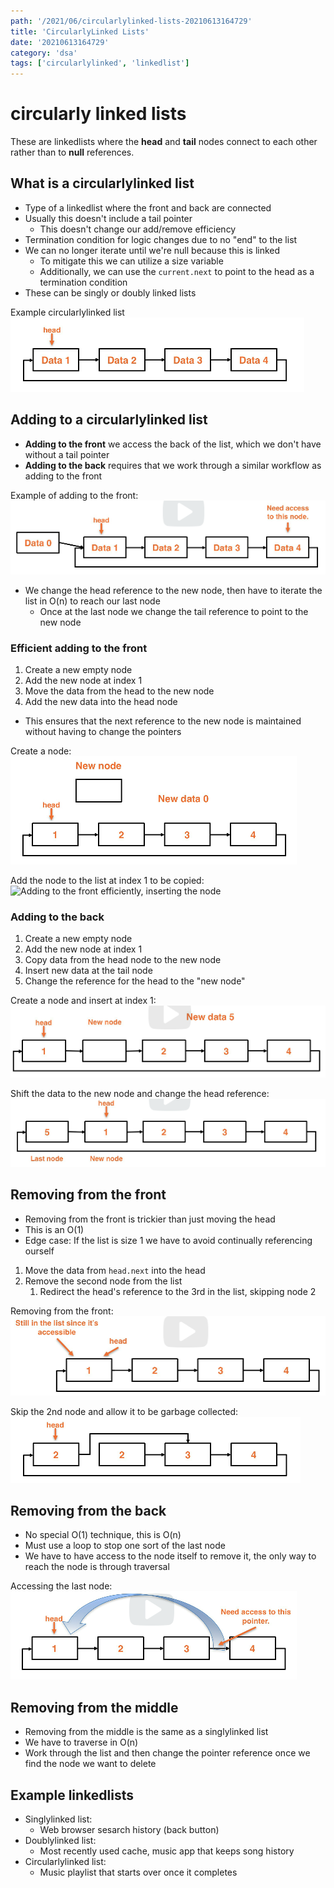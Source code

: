 ```yaml
---
path: '/2021/06/circularlylinked-lists-20210613164729'
title: 'CircularlyLinked Lists'
date: '20210613164729'
category: 'dsa'
tags: ['circularlylinked', 'linkedlist']
---
```


# circularly linked lists
These are linkedlists where the **head** and **tail** nodes connect to each other
rather than to **null** references.

## What is a circularlylinked list
* Type of a linkedlist where the front and back are connected
* Usually this doesn't include a tail pointer
    * This doesn't change our add/remove efficiency
* Termination condition for logic changes due to no "end" to the list
* We can no longer iterate until we're null because this is linked
    * To mitigate this we can utilize a size variable
    * Additionally, we can use the `current.next` to point to the head as a termination condition
* These can be singly or doubly linked lists

Example circularlylinked list
![Circularly linked list diagram](./20210613165314-img-1.png)

## Adding to a circularlylinked list
* **Adding to the front** we access the back of the list, which we don't have without a tail pointer
* **Adding to the back** requires that we work through a similar workflow as adding to the front

Example of adding to the front:
![Adding to the front](./20210613170244-img-2.png)

* We change the head reference to the new node, then have to iterate the list in O(n) to reach our last node
    * Once at the last node we change the tail reference to point to the new node

### Efficient adding to the front
1. Create a new empty node
1. Add the new node at index 1
1. Move the data from the head to the new node
1. Add the new data into the head node

* This ensures that the next reference to the new node is maintained without having to change the pointers

Create a node:
![Adding to the front efficiently, new node](./20210613170524-img-3.png)

Add the node to the list at index 1 to be copied:
![Adding to the front efficiently, inserting the node](./20210613170537-img-22.png)

### Adding to the back
1. Create a new empty node
1. Add the new node at index 1
1. Copy data from the head node to the new node
1. Insert new data at the tail node
1. Change the reference for the head to the "new node"

Create a node and insert at index 1:
![Adding to the back efficiently, new node](./20210613171032-img-4.png)

Shift the data to the new node and change the head reference:
![Shift the data to the new node](./20210613171105-img-5.png)

## Removing from the front
* Removing from the front is trickier than just moving the head
* This is an O(1)
* Edge case: If the list is size 1 we have to avoid continually referencing ourself

1. Move the data from `head.next` into the head
1. Remove the second node from the list
    1. Redirect the head's reference to the 3rd in the list, skipping node 2

Removing from the front:
![Removing from the front](./20210613171302-img-6.png)

Skip the 2nd node and allow it to be garbage collected:
![](./20210613171348-img-7.png)

## Removing from the back
* No special O(1) technique, this is O(n)
* Must use a loop to stop one sort of the last node
* We have to have access to the node itself to remove it, the only way to reach the node is through traversal

Accessing the last node:
![Traversing the list](./20210613171613-img-8.png)

## Removing from the middle
* Removing from the middle is the same as a singlylinked list
* We have to traverse in O(n)
* Work through the list and then change the pointer reference once we find the node we want to delete

## Example linkedlists
* Singlylinked list:
    * Web browser sesarch history (back button)
* Doublylinked list:
    * Most recently used cache, music app that keeps song history
* Circularlylinked list:
    * Music playlist that starts over once it completes

